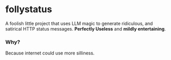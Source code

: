# follystatus

A foolish little project that uses LLM magic to generate ridiculous, and satirical HTTP status messages.
**Perfectly Useless** and **mildly entertaining**.

### Why?

Because internet could use more silliness.
